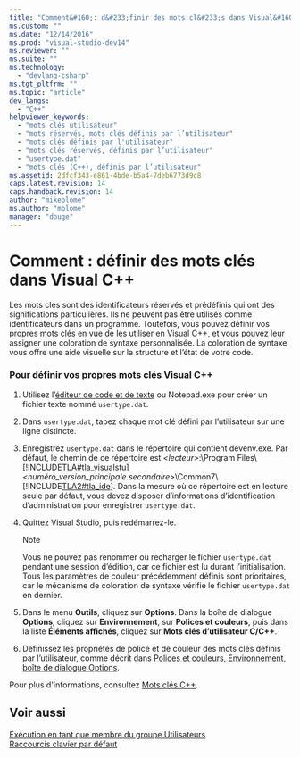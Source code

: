 ```yaml
---
title: "Comment&#160;: d&#233;finir des mots cl&#233;s dans Visual&#160;C++ | Microsoft Docs"
ms.custom: ""
ms.date: "12/14/2016"
ms.prod: "visual-studio-dev14"
ms.reviewer: ""
ms.suite: ""
ms.technology: 
  - "devlang-csharp"
ms.tgt_pltfrm: ""
ms.topic: "article"
dev_langs: 
  - "C++"
helpviewer_keywords: 
  - "mots clés utilisateur"
  - "mots réservés, mots clés définis par l’utilisateur"
  - "mots clés définis par l'utilisateur"
  - "mots clés réservés, définis par l’utilisateur"
  - "usertype.dat"
  - "mots clés (C++), définis par l’utilisateur"
ms.assetid: 2dfcf343-e861-4bde-b5a4-7deb6773d9c8
caps.latest.revision: 14
caps.handback.revision: 14
author: "mikeblome"
ms.author: "mblome"
manager: "douge"
---
```

# Comment&#160;: d&#233;finir des mots cl&#233;s dans Visual&#160;C++
Les mots clés sont des identificateurs réservés et prédéfinis qui ont des significations particulières. Ils ne peuvent pas être utilisés comme identificateurs dans un programme. Toutefois, vous pouvez définir vos propres mots clés en vue de les utiliser en Visual C\+\+, et vous pouvez leur assigner une coloration de syntaxe personnalisée. La coloration de syntaxe vous offre une aide visuelle sur la structure et l’état de votre code.  
  
### Pour définir vos propres mots clés Visual C\+\+  
  
1.  Utilisez l’[éditeur de code et de texte](http://msdn.microsoft.com/fr-fr/508e1f18-99d5-48ad-b5ad-d011b21c6ab1) ou Notepad.exe pour créer un fichier texte nommé `usertype.dat`.  
  
2.  Dans `usertype.dat`, tapez chaque mot clé défini par l’utilisateur sur une ligne distincte.  
  
3.  Enregistrez `usertype.dat` dans le répertoire qui contient devenv.exe. Par défaut, le chemin de ce répertoire est *\<lecteur\>*:\\Program Files\\[!INCLUDE[TLA#tla_visualstu](../misc/includes/tlasharptla_visualstu_md.md)] *\<numéro\_version\_principale.secondaire\>*\\Common7\\[!INCLUDE[TLA2#tla_ide](../build/includes/tla2sharptla_ide_md.md)]. Dans la mesure où ce répertoire est en lecture seule par défaut, vous devez disposer d’informations d’identification d’administration pour enregistrer `usertype.dat`.  
  
4.  Quittez Visual Studio, puis redémarrez\-le.  
  
    > [!NOTE]
    >  Vous ne pouvez pas renommer ou recharger le fichier `usertype.dat` pendant une session d’édition, car ce fichier est lu durant l’initialisation. Tous les paramètres de couleur précédemment définis sont prioritaires, car le mécanisme de coloration de syntaxe vérifie le fichier `usertype.dat` en dernier.  
  
5.  Dans le menu **Outils**, cliquez sur **Options**. Dans la boîte de dialogue **Options**, cliquez sur **Environnement**, sur **Polices et couleurs**, puis dans la liste **Éléments affichés**, cliquez sur **Mots clés d’utilisateur C\/C\+\+**.  
  
6.  Définissez les propriétés de police et de couleur des mots clés définis par l’utilisateur, comme décrit dans [Polices et couleurs, Environnement, boîte de dialogue Options](../Topic/Fonts%20and%20Colors,%20Environment,%20Options%20Dialog%20Box.md).  
  
 Pour plus d'informations, consultez [Mots clés C\+\+](../cpp/keywords-cpp.md).  
  
## Voir aussi  
 [Exécution en tant que membre du groupe Utilisateurs](../top/running-as-a-member-of-the-users-group.md)   
 [Raccourcis clavier par défaut](../Topic/Default%20Keyboard%20Shortcuts%20in%20Visual%20Studio.md)